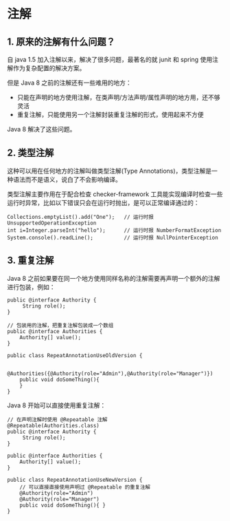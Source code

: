 # 注解
## 1. 原来的注解有什么问题？
自 java 1.5 加入注解以来，解决了很多问题，最著名的就 junit 和 spring 使用注解作为复杂配置的解决方案。

但是 Java 8 之前的注解还有一些难用的地方：
* 只能在声明的地方使用注解，在类声明/方法声明/属性声明的地方用，还不够灵活
* 重复注解，只能使用另一个注解封装重复注解的形式，使用起来不方便

Java 8 解决了这些问题。

## 2. 类型注解
这种可以用在任何地方的注解叫做类型注解(Type Annotations)，类型注解是一种语法而不是语义，说白了不会影响编译。

类型注解主要作用在于配合检查 checker-framework 工具能实现编译时检查一些运行时异常，比如以下错误只会在运行时抛出，是可以正常编译通过的：
```
Collections.emptyList().add("One");   // 运行时报 UnsupportedOperationException
int i=Integer.parseInt("hello");      // 运行时报 NumberFormatException
System.console().readLine();          // 运行时报 NullPointerException

```

## 3. 重复注解
Java 8 之前如果要在同一个地方使用同样名称的注解需要再声明一个额外的注解进行包装，例如：
```
public @interface Authority {
     String role();
}

// 包装用的注解，把重复注解包装成一个数组
public @interface Authorities {
    Authority[] value();
}

public class RepeatAnnotationUseOldVersion {

    @Authorities({@Authority(role="Admin"),@Authority(role="Manager")})
    public void doSomeThing(){
    }
}
```

Java 8 开始可以直接使用重复注解：
```
// 在声明注解时使用 @Repeatable 注解
@Repeatable(Authorities.class)
public @interface Authority {
     String role();
}

public @interface Authorities {
    Authority[] value();
}

public class RepeatAnnotationUseNewVersion {
    // 可以直接直接使用声明过 @Repeatable 的重复注解
    @Authority(role="Admin")
    @Authority(role="Manager")
    public void doSomeThing(){ }
}
```
